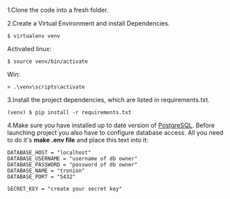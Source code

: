 
1.Clone the code into a fresh folder.

2.Create a Virtual Environment and install Dependencies.
    
    $ virtualenv venv
    
Activated linux: 
    
    $ source venv/bin/activate

Win:
    
    > .\venv\scripts\activate
    
3.Install the project dependencies, which are listed in requirements.txt.
    
    (venv) $ pip install -r requirements.txt
    
4.Make sure you have installed up to date version of [PostgreSQL](https://www.postgresql.org/download/).
Before launching project you also have to configure database access. 
All you need to do it's **make .env file** and place this text into it:

    DATABASE_HOST = "localhost"
    DATABASE_USERNAME = "username of db owner"
    DATABASE_PASSWORD = "password of db owner"
    DATABASE_NAME = "tronion"
    DATABASE_PORT = "5432"

    SECRET_KEY = "create your secret key"

